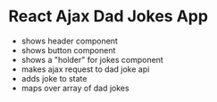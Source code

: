 # React Ajax Dad Jokes App
- shows header component
- shows button component
- shows a "holder" for jokes component
- makes ajax request to dad joke api
- adds joke to state
- maps over array of dad jokes
